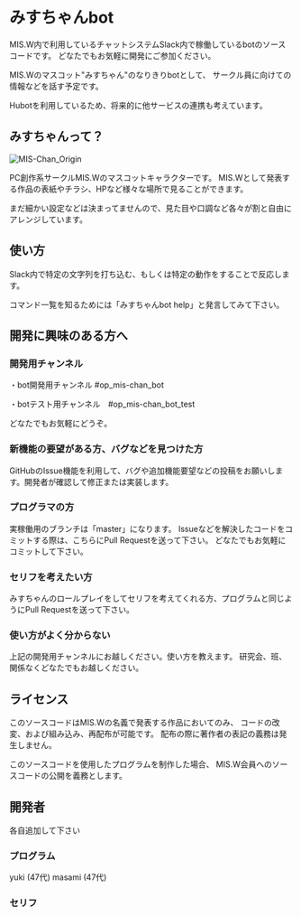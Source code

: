 # みすちゃんbot

MIS.W内で利用しているチャットシステムSlack内で稼働しているbotのソースコードです。
どなたでもお気軽に開発にご参加ください。

MIS.Wのマスコット"みすちゃん"のなりきりbotとして、
サークル員に向けての情報などを話す予定です。

Hubotを利用しているため、将来的に他サービスの連携も考えています。

## みすちゃんって？

![MIS-Chan_Origin](https://pbs.twimg.com/media/Ao65-NSCIAARgGY.png:large "みすちゃんオリジナル版")

PC創作系サークルMIS.Wのマスコットキャラクターです。
MIS.Wとして発表する作品の表紙やチラシ、HPなど様々な場所で見ることができます。

まだ細かい設定などは決まってませんので、見た目や口調など各々が割と自由にアレンジしています。

## 使い方

Slack内で特定の文字列を打ち込む、もしくは特定の動作をすることで反応します。

コマンド一覧を知るためには「みすちゃんbot help」と発言してみて下さい。

## 開発に興味のある方へ

### 開発用チャンネル

・bot開発用チャンネル #op_mis-chan_bot

・botテスト用チャンネル　#op_mis-chan_bot_test

どなたでもお気軽にどうぞ。

### 新機能の要望がある方、バグなどを見つけた方

GitHubのIssue機能を利用して、バグや追加機能要望などの投稿をお願いします。開発者が確認して修正または実装します。

### プログラマの方

実稼働用のブランチは「master」になります。
Issueなどを解決したコードをコミットする際は、こちらにPull Requestを送って下さい。
どなたでもお気軽にコミットして下さい。

### セリフを考えたい方

みすちゃんのロールプレイをしてセリフを考えてくれる方、プログラムと同じようにPull Requestを送って下さい。

### 使い方がよく分からない

上記の開発用チャンネルにお越しください。使い方を教えます。
研究会、班、関係なくどなたでもお越しください。

## ライセンス

このソースコードはMIS.Wの名義で発表する作品においてのみ、
コードの改変、および組み込み、再配布が可能です。
配布の際に著作者の表記の義務は発生しません。

このソースコードを使用したプログラムを制作した場合、
MIS.W会員へのソースコードの公開を義務とします。

## 開発者

各自追加して下さい

### プログラム

yuki (47代)
masami (47代)

### セリフ
